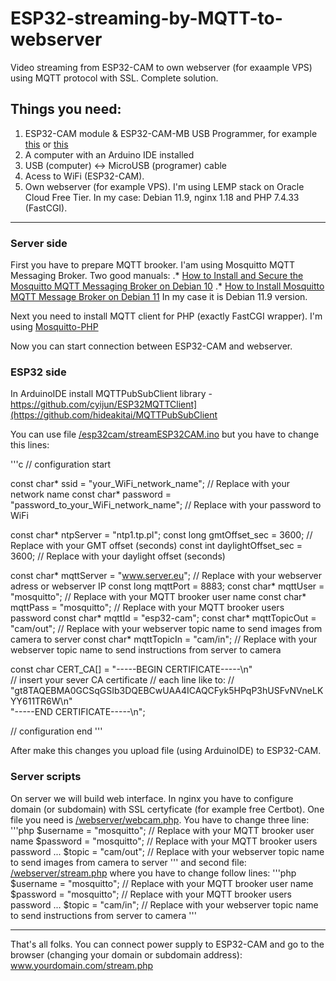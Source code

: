 # ESP32-streaming-by-MQTT-to-webserver
Video streaming from ESP32-CAM to own webserver (for exaample VPS) using MQTT protocol with SSL. Complete solution.

## Things you need:
1. ESP32-CAM module & ESP32-CAM-MB USB Programmer, for example [this](https://sklep.msalamon.pl/produkt/plytka-esp32-z-kamera-esp32-cam-wifi-ble-4-2-dedykowany-programator/) or [this](https://www.amazon.de/s?k=Aideepen+ESP32-CAM+W-BT+Board+ESP32-CAM-MB+Micro+USB+to+Serial+Port+CH-340G+with+OV2640+2MP+Camera+Module+Dual+Mode+Support+NodeMCU)
2. A computer with an Arduino IDE installed
3. USB (computer) <-> MicroUSB (programer) cable
4. Acess to WiFi (ESP32-CAM).
5. Own webserver (for example VPS). I'm using LEMP stack on Oracle Cloud Free Tier. In my case: Debian 11.9, nginx 1.18 and PHP 7.4.33 (FastCGI).

---

### Server side

First you have to prepare MQTT brooker. I'am using Mosquitto MQTT Messaging Broker. Two good manuals:
.* [How to Install and Secure the Mosquitto MQTT Messaging Broker on Debian 10](https://www.digitalocean.com/community/tutorials/how-to-install-and-secure-the-mosquitto-mqtt-messaging-broker-on-debian-10)
.* [How to Install Mosquitto MQTT Message Broker on Debian 11](https://www.howtoforge.com/how-to-install-mosquitto-mqtt-message-broker-on-debian-11/)
In my case it is Debian 11.9 version.

Next you need to install MQTT client for PHP (exactly FastCGI wrapper). I'm using [Mosquitto-PHP](https://github.com/mgdm/Mosquitto-PHP)

Now you can start connection between ESP32-CAM and webserver.

### ESP32 side

In ArduinoIDE install MQTTPubSubClient library - https://github.com/cyijun/ESP32MQTTClient](https://github.com/hideakitai/MQTTPubSubClient

You can use file [/esp32cam/streamESP32CAM.ino](https://github.com/Szern/ESP32-streaming-by-MQTT-to-webserver/blob/main/esp32cam/streamESP32CAM.ino) but you have to change this lines:

'''c
// configuration start

const char* ssid = "your_WiFi_network_name"; // Replace with your network name
const char* password = "password_to_your_WiFi_network_name"; // Replace with your password to WiFi

const char* ntpServer = "ntp1.tp.pl";
const long  gmtOffset_sec = 3600;   // Replace with your GMT offset (seconds)
const int   daylightOffset_sec = 3600;  // Replace with your daylight offset (seconds)

const char* mqttServer = "www.server.eu"; // Replace with your webserver adress or webserver IP
const long mqttPort = 8883;
const char* mqttUser = "mosquitto"; // Replace with your MQTT brooker user name
const char* mqttPass = "mosquitto"; // Replace with your MQTT brooker users password
const char* mqttId = "esp32-cam";
const char* mqttTopicOut = "cam/out"; // Replace with your webserver topic name to send images from camera to server
const char* mqttTopicIn = "cam/in"; // Replace with your webserver topic name to send instructions from server to camera

const char CERT_CA[] =
  "-----BEGIN CERTIFICATE-----\n" \
// insert your sever CA certificate
// each line like to:
// "gt8TAQEBMA0GCSqGSIb3DQEBCwUAA4ICAQCFyk5HPqP3hUSFvNVneLKYY611TR6W\n" \
  "-----END CERTIFICATE-----\n";

// configuration end
'''

After make this changes you upload file (using ArduinoIDE) to ESP32-CAM.

### Server scripts

On server we will build web interface. In nginx you have to configure domain (or subdomain) with SSL certyficate (for example free Certbot).
One file you need is [/webserver/webcam.php](https://github.com/Szern/ESP32-streaming-by-MQTT-to-webserver/blob/main/webserver/webcam.php).
You have to change three line:
'''php
$username = "mosquitto"; // Replace with your MQTT brooker user name
$password = "mosquitto"; // Replace with your MQTT brooker users password
...
$topic = "cam/out"; // Replace with your webserver topic name to send images from camera to server
'''
and second file: [/webserver/stream.php](https://github.com/Szern/ESP32-streaming-by-MQTT-to-webserver/blob/main/webserver/stream.php)
where you have to change follow lines:
'''php
$username = "mosquitto"; // Replace with your MQTT brooker user name
$password = "mosquitto"; // Replace with your MQTT brooker users password
...
$topic = "cam/in"; // Replace with your webserver topic name to send instructions from server to camera
'''

---

That's all folks. You can connect power supply to ESP32-CAM and go to the browser (changing your domain or subdomain address): www.yourdomain.com/stream.php

